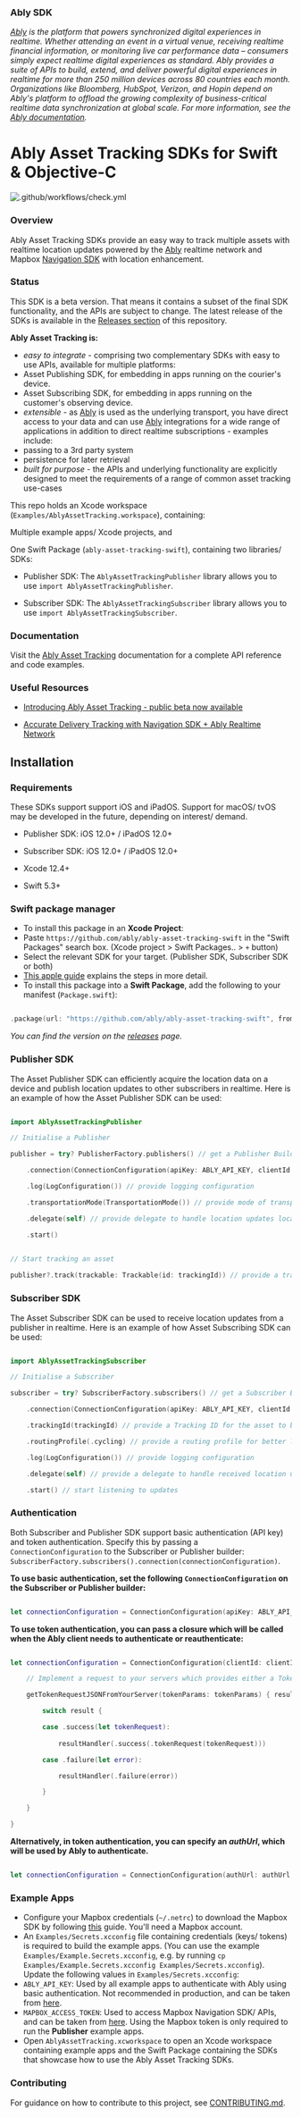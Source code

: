 ### Ably SDK

[_Ably_][1] _is the platform that powers synchronized digital experiences in realtime. Whether attending an event in a virtual venue, receiving realtime financial information, or monitoring live car performance data – consumers simply expect realtime digital experiences as standard. Ably provides a suite of APIs to build, extend, and deliver powerful digital experiences in realtime for more than 250 million devices across 80 countries each month. Organizations like Bloomberg, HubSpot, Verizon, and Hopin depend on Ably's platform to offload the growing complexity of business-critical realtime data synchronization at global scale. For more information, see the_ [_Ably documentation_][2]_._

# Ably Asset Tracking SDKs for Swift & Objective-C

![.github/workflows/check.yml](https://github.com/ably/ably-asset-tracking-swift/workflows/.github/workflows/check.yml/badge.svg)


### Overview

Ably Asset Tracking SDKs provide an easy way to track multiple assets with realtime location updates powered by the [Ably][3] realtime network and Mapbox [Navigation SDK][4] with location enhancement.

### Status

This SDK is a beta version. That means it contains a subset of the final SDK functionality, and the APIs are subject to change. The latest release of the SDKs is available in the [Releases section][5] of this repository.

**Ably Asset Tracking is:**

- _easy to integrate_ - comprising two complementary SDKs with easy to use APIs, available for multiple platforms:
- Asset Publishing SDK, for embedding in apps running on the courier's device.
- Asset Subscribing SDK, for embedding in apps running on the customer's observing device.
- _extensible_ - as [Ably][6] is used as the underlying transport, you have direct access to your data and can use [Ably][7] integrations for a wide range of applications in addition to direct realtime subscriptions - examples include:
- passing to a 3rd party system
- persistence for later retrieval
- _built for purpose_ - the APIs and underlying functionality are explicitly designed to meet the requirements of a range of common asset tracking use-cases

This repo holds an Xcode workspace (`Examples/AblyAssetTracking.workspace`), containing:

Multiple example apps/ Xcode projects, and

One Swift Package (`ably-asset-tracking-swift`), containing two libraries/ SDKs:

- Publisher SDK: The `AblyAssetTrackingPublisher` library allows you to use `import AblyAssetTrackingPublisher`.

- Subscriber SDK: The `AblyAssetTrackingSubscriber` library allows you to use `import AblyAssetTrackingSubscriber`.

### Documentation

Visit the [Ably Asset Tracking](https://ably.com/documentation/asset-tracking) documentation for a complete API reference and code examples.

### Useful Resources

- [Introducing Ably Asset Tracking - public beta now available](https://ably.com/blog/ably-asset-tracking-beta)

- [Accurate Delivery Tracking with Navigation SDK + Ably Realtime Network](https://www.mapbox.com/blog/accurate-delivery-tracking)


## Installation

### Requirements

These SDKs support support iOS and iPadOS. Support for macOS/ tvOS may be developed in the future, depending on interest/ demand.

- Publisher SDK: iOS 12.0+ / iPadOS 12.0+

- Subscriber SDK: iOS 12.0+ / iPadOS 12.0+

- Xcode 12.4+

- Swift 5.3+

### Swift package manager

- To install this package in an **Xcode Project**:
- Paste `https://github.com/ably/ably-asset-tracking-swift` in the "Swift Packages" search box. (Xcode project > Swift Packages.. > `+` button)
- Select the relevant SDK for your target. (Publisher SDK, Subscriber SDK or both)
- [This apple guide](https://developer.apple.com/documentation/swift_packages/adding_package_dependencies_to_your_app) explains the steps in more detail.
- To install this package into a **Swift Package**, add the following to your manifest (`Package.swift`):

```swift

.package(url: "https://github.com/ably/ably-asset-tracking-swift", from: LATEST_VERSION),

```

_You can find the version on the [releases](https://github.com/ably/ably-asset-tracking-swift/releases) page._

### Publisher SDK

The Asset Publisher SDK can efficiently acquire the location data on a device and publish location updates to other subscribers in realtime. Here is an example of how the Asset Publisher SDK can be used:

```swift

import AblyAssetTrackingPublisher

// Initialise a Publisher

publisher = try? PublisherFactory.publishers() // get a Publisher Builder

    .connection(ConnectionConfiguration(apiKey: ABLY_API_KEY, clientId: CLIENT_ID)) // provide Ably configuration with credentials

    .log(LogConfiguration()) // provide logging configuration

    .transportationMode(TransportationMode()) // provide mode of transportation for better location enhancements

    .delegate(self) // provide delegate to handle location updates locally if needed

    .start()
    

// Start tracking an asset

publisher?.track(trackable: Trackable(id: trackingId)) // provide a tracking ID of the asset

```

### Subscriber SDK

The Asset Subscriber SDK can be used to receive location updates from a publisher in realtime. Here is an example of how Asset Subscribing SDK can be used:

```swift

import AblyAssetTrackingSubscriber

// Initialise a Subscriber

subscriber = try? SubscriberFactory.subscribers() // get a Subscriber Builder

    .connection(ConnectionConfiguration(apiKey: ABLY_API_KEY, clientId: CLIENT_ID)) // provide Ably configuration with credentials

    .trackingId(trackingId) // provide a Tracking ID for the asset to be tracked

    .routingProfile(.cycling) // provide a routing profile for better location enhancements

    .log(LogConfiguration()) // provide logging configuration

    .delegate(self) // provide a delegate to handle received location updates

    .start() // start listening to updates

```

### Authentication

Both Subscriber and Publisher SDK support basic authentication (API key) and token authentication. Specify this by passing a `ConnectionConfiguration` to the Subscriber or Publisher builder: `SubscriberFactory.subscribers().connection(connectionConfiguration)`.

**To use basic authentication, set the following `ConnectionConfiguration` on the Subscriber or Publisher builder:**

```swift

let connectionConfiguration = ConnectionConfiguration(apiKey: ABLY_API_KEY, clientId: clientId)

```
**To use token authentication, you can pass a closure which will be called when the Ably client needs to authenticate or reauthenticate:**

```swift

let connectionConfiguration = ConnectionConfiguration(clientId: clientId) { tokenParams, resultHandler in

    // Implement a request to your servers which provides either a TokenRequest (simplest), TokenDetails, JWT or token string.

    getTokenRequestJSONFromYourServer(tokenParams: tokenParams) { result in

        switch result {

        case .success(let tokenRequest):
      
            resultHandler(.success(.tokenRequest(tokenRequest)))

        case .failure(let error):

            resultHandler(.failure(error))

        }

    }

}

```

**Alternatively, in token authentication, you can specify an _authUrl_, which will be used by Ably to authenticate.**

```swift

let connectionConfiguration = ConnectionConfiguration(authUrl: authUrl, clientId: clientId)

```

### Example Apps

- Configure your Mapbox credentials (`~/.netrc`) to download the Mapbox SDK by following [this](https://docs.mapbox.com/ios/search/guides/install/#configure-credentials) guide. You'll need a Mapbox account.
- An `Examples/Secrets.xcconfig` file containing credentials (keys/ tokens) is required to build the example apps. (You can use the example `Examples/Example.Secrets.xcconfig`, e.g. by running `cp Examples/Example.Secrets.xcconfig Examples/Secrets.xcconfig`). Update the following values in `Examples/Secrets.xcconfig`:
- `ABLY_API_KEY`: Used by all example apps to authenticate with Ably using basic authentication. Not recommended in production, and can be taken from [here](https://ably.com/accounts).
- `MAPBOX_ACCESS_TOKEN`: Used to access Mapbox Navigation SDK/ APIs, and can be taken from [here](https://account.mapbox.com/). Using the Mapbox token is only required to run the **Publisher** example apps.
- Open `AblyAssetTracking.xcworkspace` to open an Xcode workspace containing example apps and the Swift Package containing the SDKs that showcase how to use the Ably Asset Tracking SDKs.

### Contributing

For guidance on how to contribute to this project, see [CONTRIBUTING.md](CONTRIBUTING.md).

[1]: https://ably.com/
[2]: https://ably.com/documentation
[3]: https://ably.com/
[4]: https://docs.mapbox.com/android/navigation/overview/
[5]: https://github.com/ably/ably-asset-tracking-swift/releases
[6]: https://ably.com/
[7]: https://ably.com/